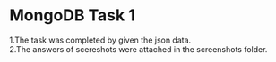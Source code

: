 # MongoDB Task 1

1.The task was completed by given the json data.
<br>
2.The answers of scereshots were attached in the screenshots folder.